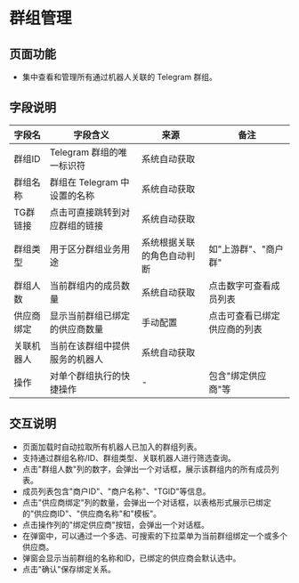 # 群组管理

## 页面功能
- 集中查看和管理所有通过机器人关联的 Telegram 群组。

## 字段说明
| 字段名 | 字段含义 | 来源 | 备注 |
| --- | --- | --- | --- |
| 群组ID | Telegram 群组的唯一标识符 | 系统自动获取 | |
| 群组名称 | 群组在 Telegram 中设置的名称 | 系统自动获取 | |
| TG群链接 | 点击可直接跳转到对应群组的链接 | 系统自动获取 | |
| 群组类型 | 用于区分群组业务用途 | 系统根据关联的角色自动判断 | 如"上游群"、"商户群" |
| 群组人数 | 当前群组内的成员数量 | 系统自动获取 | 点击数字可查看成员列表 |
| 供应商绑定 | 显示当前群组已绑定的供应商数量 | 手动配置 | 点击可查看已绑定供应商的列表 |
| 关联机器人 | 当前在该群组中提供服务的机器人 | 系统自动获取 | |
| 操作 | 对单个群组执行的快捷操作 | - | 包含"绑定供应商"等 |

## 交互说明
- 页面加载时自动拉取所有机器人已加入的群组列表。
- 支持通过群组名称/ID、群组类型、关联机器人进行筛选查询。
- 点击"群组人数"列的数字，会弹出一个对话框，展示该群组内的所有成员列表。
- 成员列表包含"商户ID"、"商户名称"、"TGID"等信息。
- 点击"供应商绑定"列的数量，会弹出一个对话框，以表格形式展示已绑定的"供应商ID"、"供应商名称"和"模板"。
- 点击操作列的"绑定供应商"按钮，会弹出一个对话框。
- 在弹窗中，可以通过一个多选、可搜索的下拉菜单为当前群组绑定一个或多个供应商。
- 弹窗会显示当前群组的名称和ID，已绑定的供应商会默认选中。
- 点击"确认"保存绑定关系。 